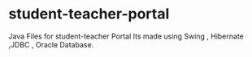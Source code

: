 # student-teacher-portal
Java Files for student-teacher Portal
Its made using Swing , Hibernate ,JDBC , Oracle Database.
